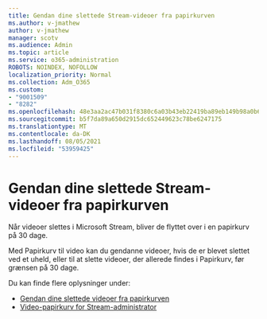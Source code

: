 ```yaml
---
title: Gendan dine slettede Stream-videoer fra papirkurven
ms.author: v-jmathew
author: v-jmathew
manager: scotv
ms.audience: Admin
ms.topic: article
ms.service: o365-administration
ROBOTS: NOINDEX, NOFOLLOW
localization_priority: Normal
ms.collection: Adm_O365
ms.custom:
- "9001509"
- "8282"
ms.openlocfilehash: 48e3aa2ac47b031f8380c6a03b43eb22419ba89eb149b98a0b63b71f3713ca0c
ms.sourcegitcommit: b5f7da89a650d2915dc652449623c78be6247175
ms.translationtype: MT
ms.contentlocale: da-DK
ms.lasthandoff: 08/05/2021
ms.locfileid: "53959425"
---
```

# <a name="recover-your-deleted-stream-videos-from-the-recycle-bin"></a>Gendan dine slettede Stream-videoer fra papirkurven

Når videoer slettes i Microsoft Stream, bliver de flyttet over i en papirkurv på 30 dage.

Med Papirkurv til video kan du gendanne videoer, hvis de er blevet slettet ved et uheld, eller til at slette videoer, der allerede findes i Papirkurv, før grænsen på 30 dage.

Du kan finde flere oplysninger under:

- [Gendan dine slettede videoer fra papirkurven](https://docs.microsoft.com/stream/portal-my-recycle-bin)
- [Video-papirkurv for Stream-administrator](https://docs.microsoft.com/stream/admin-recycle-bin)
